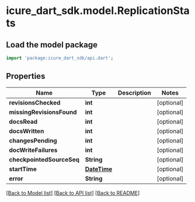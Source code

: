 # icure_dart_sdk.model.ReplicationStats

## Load the model package
```dart
import 'package:icure_dart_sdk/api.dart';
```

## Properties
Name | Type | Description | Notes
------------ | ------------- | ------------- | -------------
**revisionsChecked** | **int** |  | [optional] 
**missingRevisionsFound** | **int** |  | [optional] 
**docsRead** | **int** |  | [optional] 
**docsWritten** | **int** |  | [optional] 
**changesPending** | **int** |  | [optional] 
**docWriteFailures** | **int** |  | [optional] 
**checkpointedSourceSeq** | **String** |  | [optional] 
**startTime** | [**DateTime**](DateTime.md) |  | [optional] 
**error** | **String** |  | [optional] 

[[Back to Model list]](../README.md#documentation-for-models) [[Back to API list]](../README.md#documentation-for-api-endpoints) [[Back to README]](../README.md)


